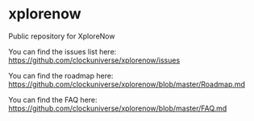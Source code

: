 # xplorenow
Public repository for XploreNow

You can find the issues list here: https://github.com/clockuniverse/xplorenow/issues

You can find the roadmap here: https://github.com/clockuniverse/xplorenow/blob/master/Roadmap.md

You can find the FAQ here: https://github.com/clockuniverse/xplorenow/blob/master/FAQ.md
